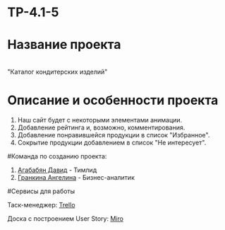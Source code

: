 # TP-4.1-5
# Название проекта
<br>"Каталог кондитерских изделий" <br />

# Описание и особенности проекта
1. Наш сайт будет с некоторыми элементами анимации. <br />
2. Добавление рейтинга и, возможно, комментирования. <br />
3. Добавление понравившейся продукции в список "Избранное". <br />
4. Сокрытие продукции добавлением в список "Не интересует". <br />

#Команда по созданию проекта:

1. [Агабабян Давид](https://github.com/5david-hub5) - Тимлид <br />
2. [Гранкина Ангелина](https://github.com/anggrankn) - Бизнес-аналитик<br />

#Сервисы для работы

Таск-менеджер: [Trello](https://trello.com/invite/b/OQpSb9Hd/ATTI608e3127e220e63697dd4684c5336c50C8536845/интернет-магазин-кондитерских-изделий) <br /> 

Доска с построением User Story: [Miro](https://miro.com/welcomeonboard/ZG9KMUxzWHF5R2NrUFlONFlvelBURzdOemh6QktKMXZIdEtuQzNpMHdEdkM4ZjVReXd6Y05EVGZtVjdLYldiOXwzNDU4NzY0NTQ3MzkwODY2NzY4fDI=?share_link_id=128098582879)<br />
